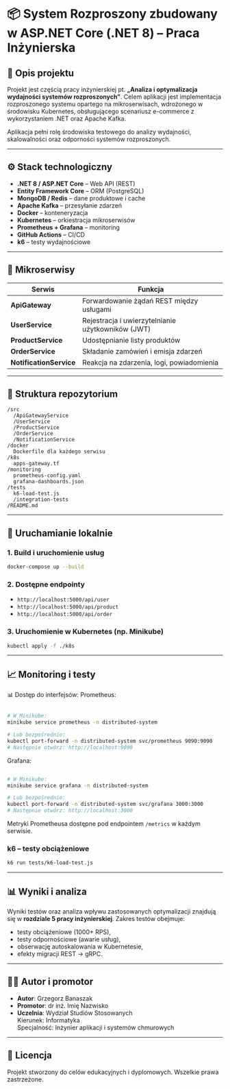 # 📦 System Rozproszony zbudowany w ASP.NET Core (.NET 8) – Praca Inżynierska

## 📘 Opis projektu

Projekt jest częścią pracy inżynierskiej pt. **„Analiza i optymalizacja wydajności systemów rozproszonych”**. Celem aplikacji jest implementacja rozproszonego systemu opartego na mikroserwisach, wdrożonego w środowisku Kubernetes, obsługującego scenariusz e-commerce z wykorzystaniem .NET oraz Apache Kafka.

Aplikacja pełni rolę środowiska testowego do analizy wydajności, skalowalności oraz odporności systemów rozproszonych.

---

## ⚙️ Stack technologiczny

- **.NET 8 / ASP.NET Core** – Web API (REST)
- **Entity Framework Core** – ORM (PostgreSQL)
- **MongoDB / Redis** – dane produktowe i cache
- **Apache Kafka** – przesyłanie zdarzeń
- **Docker** – konteneryzacja
- **Kubernetes** – orkiestracja mikroserwisów
- **Prometheus + Grafana** – monitoring
- **GitHub Actions** – CI/CD
- **k6** – testy wydajnościowe

---

## 🧱 Mikroserwisy

| Serwis                  | Funkcja                                           |
| ----------------------- | ------------------------------------------------- |
| **ApiGateway**          | Forwardowanie żądań REST między usługami          |
| **UserService**         | Rejestracja i uwierzytelnianie użytkowników (JWT) |
| **ProductService**      | Udostępnianie listy produktów                     |
| **OrderService**        | Składanie zamówień i emisja zdarzeń               |
| **NotificationService** | Reakcja na zdarzenia, logi, powiadomienia         |

---

## 📂 Struktura repozytorium

```
/src
  /ApiGatewayService
  /UserService
  /ProductService
  /OrderService
  /NotificationService
/docker
  Dockerfile dla każdego serwisu
/k8s
  apps-gateway.tf
/monitoring
  prometheus-config.yaml
  grafana-dashboards.json
/tests
  k6-load-test.js
  /integration-tests
/README.md
```

---

## 🚀 Uruchamianie lokalnie

### 1. Build i uruchomienie usług

```bash
docker-compose up --build
```

### 2. Dostępne endpointy

- `http://localhost:5000/api/user`
- `http://localhost:5000/api/product`
- `http://localhost:5000/api/order`

### 3. Uruchomienie w Kubernetes (np. Minikube)

```bash
kubectl apply -f ./k8s
```

---

## 📈 Monitoring i testy

📊 Dostęp do interfejsów:
Prometheus:

```bash

# W Minikube:
minikube service prometheus -n distributed-system

# Lub bezpośrednio:
kubectl port-forward -n distributed-system svc/prometheus 9090:9090
# Następnie otwórz: http://localhost:9090

```

Grafana:

```bash

# W Minikube:
minikube service grafana -n distributed-system

# Lub bezpośrednio:
kubectl port-forward -n distributed-system svc/grafana 3000:3000
# Następnie otwórz: http://localhost:3000

```

Metryki Prometheusa dostępne pod endpointem `/metrics` w każdym serwisie.

### k6 – testy obciążeniowe

```bash
k6 run tests/k6-load-test.js
```

---

## 📊 Wyniki i analiza

Wyniki testów oraz analiza wpływu zastosowanych optymalizacji znajdują się w **rozdziale 5 pracy inżynierskiej**. Zakres testów obejmuje:

- testy obciążeniowe (1000+ RPS),
- testy odpornościowe (awarie usług),
- obserwację autoskalowania w Kubernetesie,
- efekty migracji REST → gRPC.

---

## 👨‍🎓 Autor i promotor

- **Autor**: Grzegorz Banaszak
- **Promotor**: dr inż. Imię Nazwisko
- **Uczelnia**: Wydział Studiów Stosowanych  
  Kierunek: Informatyka  
  Specjalność: Inżynier aplikacji i systemów chmurowych

---

## 📝 Licencja

Projekt stworzony do celów edukacyjnych i dyplomowych. Wszelkie prawa zastrzeżone.
